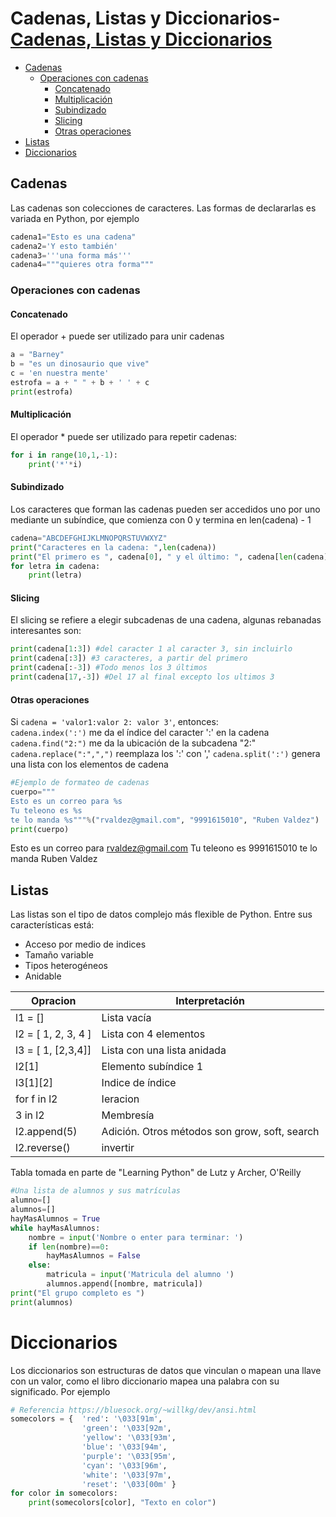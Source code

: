 # Cadenas, Listas y Diccionarios- [Cadenas, Listas y Diccionarios](#cadenas-listas-y-diccionarios)
  
  - [Cadenas](#cadenas)
    - [Operaciones con cadenas](#operaciones-con-cadenas)
      - [Concatenado](#concatenado)
      - [Multiplicación](#multiplicaci%c3%b3n)
      - [Subindizado](#subindizado)
      - [Slicing](#slicing)
      - [Otras operaciones](#otras-operaciones)
  - [Listas](#listas)
  - [Diccionarios](#diccionarios)



## Cadenas
Las cadenas son colecciones de caracteres. Las formas de declararlas es variada en Python, por ejemplo
```python
cadena1="Esto es una cadena"
cadena2='Y esto también'
cadena3='''una forma más'''
cadena4="""quieres otra forma"""
```

### Operaciones con cadenas   

#### Concatenado
El operador + puede ser utilizado para unir cadenas
```python
a = "Barney"
b = "es un dinosaurio que vive"
c = 'en nuestra mente'
estrofa = a + " " + b + ' ' + c
print(estrofa)
```

#### Multiplicación
El operador * puede ser utilizado para repetir cadenas:
```python
for i in range(10,1,-1):
    print('*'*i)
```

#### Subindizado
Los caracteres que forman las cadenas pueden ser accedidos uno por uno mediante un subíndice, que comienza con 0 y termina en len(cadena) - 1
```python
cadena="ABCDEFGHIJKLMNOPQRSTUVWXYZ"
print("Caracteres en la cadena: ",len(cadena))
print("El primero es ", cadena[0], " y el último: ", cadena[len(cadena)-1])
for letra in cadena:
    print(letra)
```
#### Slicing
El slicing se refiere a elegir subcadenas de una cadena, algunas rebanadas interesantes son: 
```python
print(cadena[1:3]) #del caracter 1 al caracter 3, sin incluirlo
print(cadena[:3]) #3 caracteres, a partir del primero
print(cadena[:-3]) #Todo menos los 3 últimos
print(cadena[17,-3]) #Del 17 al final excepto los ultimos 3
```
#### Otras operaciones
Si `cadena = 'valor1:valor 2: valor 3'`, entonces:   
`cadena.index(':')` me da el índice del caracter ':' en la cadena
`cadena.find("2:")` me da la ubicación de la subcadena "2:"
`cadena.replace(":",",")` reemplaza los ':' con ','
`cadena.split(':')` genera una lista con los elementos de cadena
```python
#Ejemplo de formateo de cadenas
cuerpo="""
Esto es un correo para %s
Tu teleono es %s
te lo manda %s"""%("rvaldez@gmail.com", "9991615010", "Ruben Valdez")
print(cuerpo)
```

Esto es un correo para rvaldez@gmail.com
Tu teleono es 9991615010
te lo manda Ruben Valdez

## Listas
Las listas son el tipo de datos complejo más flexible de Python. Entre sus características está:
* Acceso por medio de indices
* Tamaño variable
* Tipos heterogéneos
* Anidable


| Opracion | Interpretación | 
| ---- | --- |
| l1 = [] | Lista vacía |
| l2 = [ 1, 2, 3, 4 ] | Lista con 4 elementos | 
| l3 = [ 1, [2,3,4]] | Lista con una lista anidada |
| l2[1] | Elemento subíndice 1 |
| l3[1][2] | Indice de índice |
| for f in l2 | Ieracion |
| 3 in l2 | Membresía | 
| l2.append(5) | Adición. Otros métodos son grow, soft, search |
| l2.reverse() | invertir |
Tabla tomada en parte de "Learning Python" de Lutz y Archer, O'Reilly



```python
#Una lista de alumnos y sus matrículas
alumno=[]
alumnos=[]
hayMasAlumnos = True
while hayMasAlumnos:
    nombre = input('Nombre o enter para terminar: ')
    if len(nombre)==0:
        hayMasAlumnos = False
    else:
        matricula = input('Matricula del alumno ')
        alumnos.append([nombre, matricula])
print("El grupo completo es ")
print(alumnos)
```

# Diccionarios
Los diccionarios son estructuras de datos que vinculan o mapean una llave con un valor, como el libro diccionario mapea una palabra con su significado. Por ejemplo
```python
# Referencia https://bluesock.org/~willkg/dev/ansi.html
somecolors = {  'red': '\033[91m',
                'green': '\033[92m',
                'yellow': '\033[93m',
                'blue': '\033[94m', 
                'purple': '\033[95m',
                'cyan': '\033[96m', 
                'white': '\033[97m',
                'reset': '\033[00m' }
for color in somecolors:
    print(somecolors[color], "Texto en color")
```


